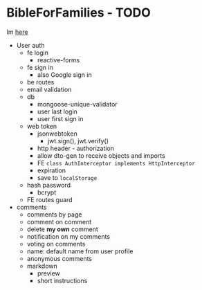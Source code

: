 # BibleForFamilies - TODO
Im [here](https://www.udemy.com/course/angular-2-and-nodejs-the-practical-guide/learn/lecture/10540116)
* User auth
    * fe login
        * reactive-forms
    * fe sign in
        * also Google sign in
    * be routes
    * email validation
    * db
        * mongoose-unique-validator
        * user last login
        * user first sign in        
    * web token
        * jsonwebtoken
            * jwt.sign(), jwt.verify()
        * http header - authorization
        * allow dto-gen to receive objects and imports
        * FE `class AuthInterceptor implements HttpInterceptor`
        * expiration
        * save to `localStorage`
    * hash password
        * bcrypt
    * FE routes guard
* comments
    * comments by page
    * comment on comment
    * delete **my own** comment
    * notification on my comments
    * voting on comments
    * name: default name from user profile
    * anonymous comments
    * markdown 
        * preview
        * short instructions

